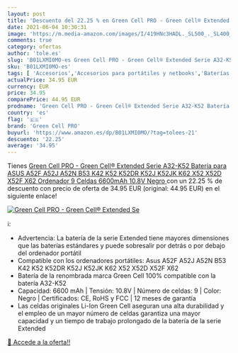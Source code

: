```yaml
---
layout: post
title: 'Descuento del 22.25 % en Green Cell PRO - Green Cell® Extended Se'
date: 2021-06-04 10:30:31
image: 'https://m.media-amazon.com/images/I/419HNc3HADL._SL500_._SL400_.jpg'
comments: true
category: ofertas
author: 'tole.es'
slug: 'B01LXMI0MO-es Green Cell PRO - Green Cell® Extended Serie A32-K52...'
sku: 'B01LXMI0MO-es'
tags: [ 'Accesorios','Accesorios para portátiles y netbooks','Baterías para portátiles y netbooks','Informática','asus','green cell pro','ordenador', ]
actualPrice: 34.95 EUR
currency: EUR
price: 34.95
comparePrice: 44.95 EUR
prodname: 'Green Cell PRO - Green Cell® Extended Serie A32-K52 Batería para ASUS A52F A52J A52N B53 K42 K52 K52DR K52J K52JK K62 X52 X52D X52F X62 Ordenador  9 Celdas 6600mAh 10.8V Negro '
country: 'es'
flag: '🇪🇸'
brand: 'Green Cell PRO'
buyurl: 'https://www.amazon.es/dp/B01LXMI0MO/?tag=tolees-21'
descuento: '22.25'
average: '34.95'
---
```


Tienes [Green Cell PRO - Green Cell® Extended Serie A32-K52 Batería para ASUS A52F A52J A52N B53 K42 K52 K52DR K52J K52JK K62 X52 X52D X52F X62 Ordenador  9 Celdas 6600mAh 10.8V Negro ](https://www.amazon.es/dp/B01LXMI0MO/?tag=tolees-21) con un 22.25 % de descuento con precio de oferta de 34.95 EUR (original: 44.95 EUR) en el siguiente enlace!

[![Green Cell PRO - Green Cell® Extended Se](https://m.media-amazon.com/images/I/419HNc3HADL._SL500_._SL400_.jpg)](https://www.amazon.es/dp/B01LXMI0MO/?tag=tolees-21)

ℹ️:

- Advertencia: La batería de la serie Extended tiene mayores dimensiones que las baterías estándares y puede sobresalir por detrás o por debajo del ordenador portátil
- Compatible con los ordenadores portátiles: Asus A52F A52J A52N B53 K42 K52 K52DR K52J K52JK K62 X52 X52D X52F X62
- Batería de la renombrada marca Green Cell 100% compatible con la batería A32-K52
- Capacidad: 6600 mAh | Tensión: 10.8V | Número de celdas: 9 | Color: Negro | Certificados: CE, RoHS y FCC | 12 meses de garantía
- Las celdas originales Li-Ion Green Cell aseguran una alta durabilidad y el empleo de un mayor número de celdas garantiza una mayor capacidad y un tiempo de trabajo prolongado de la batería de la serie Extended

[🛒 Accede a la oferta!!](https://www.amazon.es/dp/B01LXMI0MO/?tag=tolees-21)
